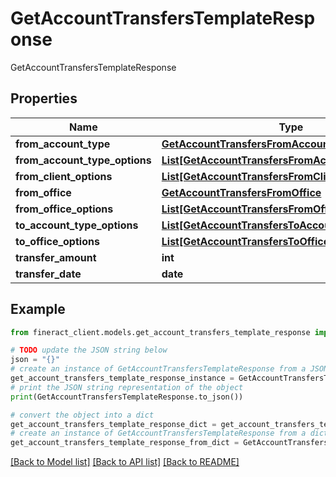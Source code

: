 # GetAccountTransfersTemplateResponse

GetAccountTransfersTemplateResponse

## Properties

Name | Type | Description | Notes
------------ | ------------- | ------------- | -------------
**from_account_type** | [**GetAccountTransfersFromAccountType**](GetAccountTransfersFromAccountType.md) |  | [optional] 
**from_account_type_options** | [**List[GetAccountTransfersFromAccountTypeOptions]**](GetAccountTransfersFromAccountTypeOptions.md) |  | [optional] 
**from_client_options** | [**List[GetAccountTransfersFromClientOptions]**](GetAccountTransfersFromClientOptions.md) |  | [optional] 
**from_office** | [**GetAccountTransfersFromOffice**](GetAccountTransfersFromOffice.md) |  | [optional] 
**from_office_options** | [**List[GetAccountTransfersFromOfficeOptions]**](GetAccountTransfersFromOfficeOptions.md) |  | [optional] 
**to_account_type_options** | [**List[GetAccountTransfersToAccountTypeOptions]**](GetAccountTransfersToAccountTypeOptions.md) |  | [optional] 
**to_office_options** | [**List[GetAccountTransfersToOfficeOptions]**](GetAccountTransfersToOfficeOptions.md) |  | [optional] 
**transfer_amount** | **int** |  | [optional] 
**transfer_date** | **date** |  | [optional] 

## Example

```python
from fineract_client.models.get_account_transfers_template_response import GetAccountTransfersTemplateResponse

# TODO update the JSON string below
json = "{}"
# create an instance of GetAccountTransfersTemplateResponse from a JSON string
get_account_transfers_template_response_instance = GetAccountTransfersTemplateResponse.from_json(json)
# print the JSON string representation of the object
print(GetAccountTransfersTemplateResponse.to_json())

# convert the object into a dict
get_account_transfers_template_response_dict = get_account_transfers_template_response_instance.to_dict()
# create an instance of GetAccountTransfersTemplateResponse from a dict
get_account_transfers_template_response_from_dict = GetAccountTransfersTemplateResponse.from_dict(get_account_transfers_template_response_dict)
```
[[Back to Model list]](../README.md#documentation-for-models) [[Back to API list]](../README.md#documentation-for-api-endpoints) [[Back to README]](../README.md)


